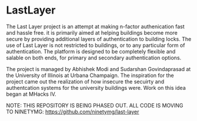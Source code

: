 LastLayer
=========

The Last Layer project is an attempt at making n-factor authenication fast and hassle free. it is primarily aimed at helping buildings become more secure by providing additional layers of authentication to building locks. The use of Last Layer is not restricted to buildings, or to any particular form of authentication. The platform is designed to be completely flexible and salable on both ends, for primary and secondary authentication options.

The project is managed by Abhishek Modi and Sudarshan Govindaprasad at the University of Illinois at Urbana Champaign. The inspiration for the project came out the realization of how insecure the secuirty and authentcation systems for the university buildings were. Work on this idea began at MHacks IV.

NOTE: THIS REPOSITORY IS BEING PHASED OUT. ALL CODE IS MOVING TO NINETYMG: https://github.com/ninetymg/last-layer
